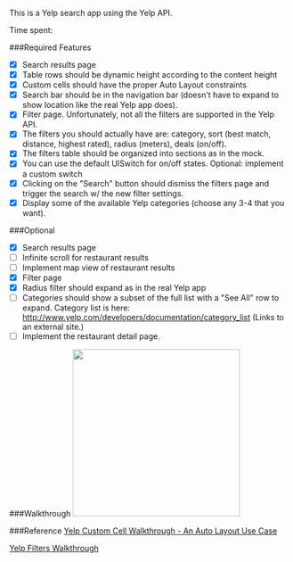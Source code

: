 This is a Yelp search app using the Yelp API.

Time spent: <Number of hours spent>


###Required Features

- [x] Search results page
- [x] Table rows should be dynamic height according to the content height
- [x] Custom cells should have the proper Auto Layout constraints
- [x] Search bar should be in the navigation bar (doesn't have to expand to show location like the real Yelp app does).
- [x] Filter page. Unfortunately, not all the filters are supported in the Yelp API.
- [x] The filters you should actually have are: category, sort (best match, distance, highest rated), radius (meters), deals (on/off).
- [x] The filters table should be organized into sections as in the mock.
- [x] You can use the default UISwitch for on/off states. Optional: implement a custom switch
- [x] Clicking on the "Search" button should dismiss the filters page and trigger the search w/ the new filter settings.
- [x] Display some of the available Yelp categories (choose any 3-4 that you want).

###Optional

- [x] Search results page
- [ ] Infinite scroll for restaurant results
- [ ] Implement map view of restaurant results
- [x] Filter page
- [x] Radius filter should expand as in the real Yelp app
- [ ] Categories should show a subset of the full list with a "See All" row to expand. Category list is here: http://www.yelp.com/developers/documentation/category_list (Links to an external site.)
- [ ] Implement the restaurant detail page.

###Walkthrough
<img src="https://cloud.githubusercontent.com/assets/3433026/6206597/9dcae902-b542-11e4-9cc8-7839acfe1a6d.gif" alt="" width="300">

###Reference
[Yelp Custom Cell Walkthrough - An Auto Layout Use Case](https://vimeo.com/109911790)

[Yelp Filters Walkthrough](https://vimeo.com/110039486)
